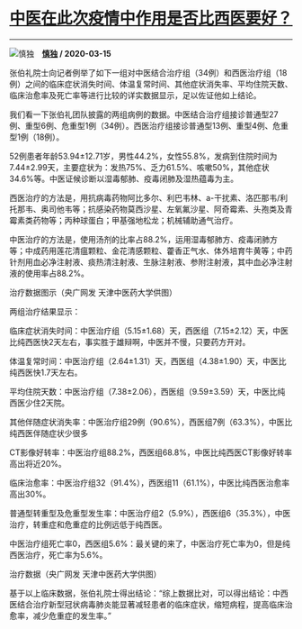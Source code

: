 # [中医在此次疫情中作用是否比西医要好？](https://www.zhihu.com/answer/1079648390)

-----------------------------------------------------------------

![慎独](https://pic1.zhimg.com/v2-a27b0ff71075ef722a4950455fd4bd82.jpg?source=1940ef5c "慎独")&emsp;**[慎独](https://www.zhihu.com/people/tang-ming-jun-45-98) / 2020-03-15**

张伯礼院士向记者例举了如下一组对中医结合治疗组（34例）和西医治疗组（18例）之间的临床症状消失时间、体温复常时间、其他症状消失率、平均住院天数、临床治愈率及死亡率等进行比较的详实数据显示，足以佐证他如上结论。

我们看一下张伯礼团队披露的两组病例的数据。中医结合治疗组接诊普通型27例、重型6例、危重型1例（34例）。西医治疗组接诊普通型13例、重型4例、危重型1例（18例）。

52例患者年龄53.94±12.71岁，男性44.2%，女性55.8%，发病到住院时间为7.44±2.99天，主要症状为：发热75%、乏力61.5%、咳嗽50%，其他症状34.6%等。中医证候诊断以湿毒郁肺、疫毒闭肺及湿热蕴毒为主。

西医治疗的方法是，用抗病毒药物阿比多尔、利巴韦林、a-干扰素、洛匹那韦/利托那韦、奥司他韦等；抗感染药物莫西沙星、左氧氟沙星、阿奇霉素、头孢类及青霉素类药物等；丙种球蛋白；甲基强地松龙；机械辅助通气治疗。

中医治疗的方法是，使用汤剂的比率占88.2%，运用湿毒郁肺方、疫毒闭肺方等；中成药用莲花清瘟颗粒、金花清感颗粒、藿香正气水、体外培育牛黄等；中药针剂用血必净注射液、痰热清注射液、生脉注射液、参附注射液，其中血必净注射液的使用率占88.2%。

治疗数据图示（央广网发 天津中医药大学供图）

两组治疗结果显示：

临床症状消失时间：中医治疗组（5.15±1.68）天，西医组（7.15±2.12）天，中医比纯西医快2天左右，事实胜于雄辩啊，中医并不慢，只要药方开对。

体温复常时间：中医治疗组（2.64±1.31）天，西医组（4.38±1.90）天，中医比纯西医快1.7天左右。

平均住院天数：中医治疗组（7.38±2.06），西医组（9.59±3.59）天，中医比纯西医少住2天院。

其他伴随症状消失率：中医治疗组29例（90.6%），西医组7例（63.3%），中医比纯西医伴随症状少很多

CT影像好转率：中医治疗组88.2%，西医组68.8%，中医比纯西医CT影像好转率高出将近20%。

临床治愈率：中医治疗组32（91.4%），西医组11（61.1%），中医比纯西医治愈率高出30%。

普通型转重型及危重型发生率：中医治疗组2（5.9%），西医组6（35.3%），中医治疗，转重症和危重症的比例远低于纯西医。

中医治疗组死亡率0，西医组5.6%：最关键的来了，中医治疗死亡率为0，但是纯西医治疗，死亡率为5.6%。

治疗数据（央广网发 天津中医药大学供图）

基于以上临床数据，张伯礼院士得出结论：“综上数据比对，可以得出结论：中西医结合治疗新型冠状病毒肺炎能显著减轻患者的临床症状，缩短病程，提高临床治愈率，减少危重症的发生率。”

